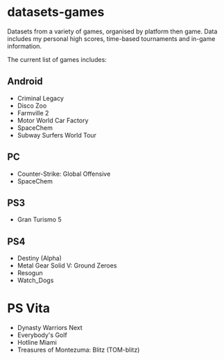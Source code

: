 datasets-games
====================
Datasets from a variety of games, organised by platform then game. Data includes my personal high scores, time-based tournaments and in-game information.

The current list of games includes:

## Android
* Criminal Legacy
* Disco Zoo
* Farmville 2
* Motor World Car Factory
* SpaceChem
* Subway Surfers World Tour

## PC
* Counter-Strike: Global Offensive
* SpaceChem

## PS3
* Gran Turismo 5

## PS4
* Destiny (Alpha)
* Metal Gear Solid V: Ground Zeroes
* Resogun
* Watch_Dogs

# PS Vita
* Dynasty Warriors Next
* Everybody's Golf
* Hotline Miami
* Treasures of Montezuma: Blitz (TOM-blitz)
